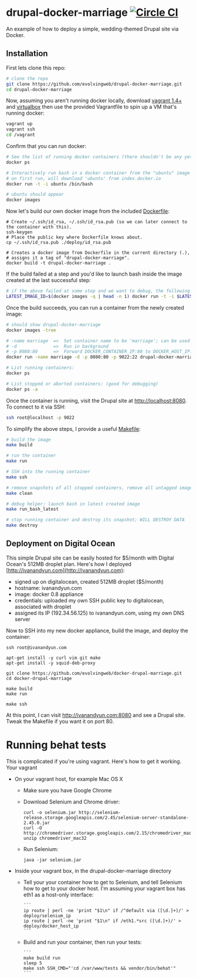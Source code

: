 
drupal-docker-marriage [![Circle CI](https://circleci.com/gh/evolvingweb/drupal-docker-marriage.png?style=badge)](https://circleci.com/gh/evolvingweb/drupal-docker-marriage)
======================

An example of how to deploy a simple, wedding-themed Drupal site via Docker.

Installation
------------

First lets clone this repo:

```bash
# clone the repo
git clone https://github.com/evolvingweb/drupal-docker-marriage.git
cd drupal-docker-marriage
```

Now, assuming you aren't running docker locally, download [vagrant 1.4+](http://www.vagrantup.com/downloads.html) and [virtualbox](http://www.vagrantup.com/downloads.html) then use the provided Vagrantfile to spin up a VM that's running docker:

```bash
vagrant up
vagrant ssh
cd /vagrant
```

Confirm that you can run docker:

```bash
# See the list of running docker containers (there shouldn't be any yet)
docker ps

# Interactively run bash in a docker container from the "ubuntu" image
# on first run, will download 'ubuntu' from index.docker.io
docker run -t -i ubuntu /bin/bash

# ubuntu should appear
docker images
```

Now let's build our own docker image from the included [Dockerfile](https://github.com/evolvingweb/drupal-docker-marriage/blob/master/Dockerfile):

```
# Create ~/.ssh/id_rsa, ~/.ssh/id_rsa.pub (so we can later connect to the container with this).
ssh-keygen
# Place the public key where Dockerfile knows about.
cp ~/.ssh/id_rsa.pub ./deploy/id_rsa.pub

# Creates a docker image from Dockerfile in the current directory (.),
# assigns it a tag of "drupal-docker-marriage".
docker build -t drupal-docker-marriage .
```

If the build failed at a step and you'd like to launch bash inside the image
created at the last successful step:

```bash
# if the above failed at some step and we want to debug, the following will
LATEST_IMAGE_ID=$(docker images -q | head -n 1) docker run -t -i $LATEST_IMAGE_ID /bin/bash
```

Once the build succeeds, you can run a container from the newly created image:

```bash
# should show drupal-docker-marriage
docker images -tree

# -name marriage  =>  Set container name to be 'marriage'; can be used interchangably with container ID
# -d              =>  Run in background
# -p 8080:80      =>  Forward DOCKER_CONTAINER_IP:80 to DOCKER_HOST_IP:8080
docker run -name marriage -d -p 8080:80 -p 9022:22 drupal-docker-marriage

# List running containers:
docker ps

# List stopped or aborted containers: (good for debugging)
docker ps -a
```

Once the container is running, visit the Drupal site at [http://localhost:8080](http://localhost:8080).
To connect to it via SSH:

```bash
ssh root@localhost -p 9022
```

To simplify the above steps, I provide a useful
[Makefile](https://github.com/evolvingweb/drupal-docker-marriage/blob/master/Makefile):

```bash
# build the image
make build

# run the container
make run

# SSH into the running container
make ssh

# remove snapshots of all stopped containers, remove all untagged images.
make clean

# debug helper: launch bash in latest created image
make run_bash_latest

# stop running container and destroy its snapshot; WILL DESTROY DATA
make destroy
```

Deployment on Digital Ocean
---------------------------

This simple Drupal site can be easily hosted for $5/month with Digital Ocean's 512MB droplet plan.
Here's how I deployed [http://ivanandyun.com](http://ivanandyun.com):

* signed up on digitalocean, created 512MB droplet ($5/month)
* hostname: ivanandyun.com
* image: docker 0.8 appliance
* credentials: uploaded my own SSH public key to digitalocean, associated with droplet
* assigned its IP (192.34.56.125) to ivanandyun.com, using my own DNS server

Now to SSH into my new docker appliance, build the image, and deploy the container:

```
ssh root@ivanandyun.com

apt-get install -y curl vim git make
apt-get install -y squid-deb-proxy

git clone https://github.com/evolvingweb/docker-drupal-marriage.git
cd docker-drupal-marriage

make build
make run

make ssh
```

At this point, I can visit http://ivanandyun.com:8080 and see a Drupal site.
Tweak the Makefile if you want it on port 80.

# Running behat tests

This is complicated if you're using vagrant. Here's how to get it working. Your vagrant

* On your vagrant host, for example Mac OS X
    * Make sure you have Google Chrome
    * Download Selenium and Chrome driver:

        ```
        curl -o selenium.jar http://selenium-release.storage.googleapis.com/2.45/selenium-server-standalone-2.45.0.jar
        curl -O http://chromedriver.storage.googleapis.com/2.15/chromedriver_mac32.zip
        unzip chromedriver_mac32
        ```
    * Run Selenium:

        ```java -jar selenium.jar```

* Inside your vagrant box, in the drupal-docker-marriage directory
  * Tell your your container how to get to Selenium, and tell Selenium how to get to your docker host. I'm assuming your vagrant box has eth1 as a host-only interface:

        ```
        ip route | perl -ne 'print "$1\n" if /^default via ([\d.]+)/' > deploy/selenium_ip
        ip route | perl -ne 'print "$1\n" if /eth1.*src ([\d.]+)/' > deploy/docker_host_ip
        ```
  * Build and run your container, then run your tests:

        ```
        make build run
        sleep 5
        make ssh SSH_CMD="'cd /var/www/tests && vendor/bin/behat'"
        ```
